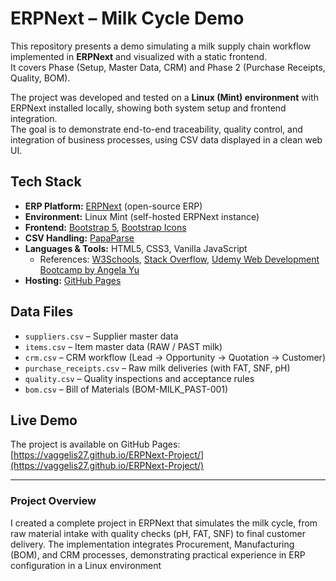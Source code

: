# ERPNext – Milk Cycle Demo

This repository presents a demo simulating a milk supply chain workflow implemented in **ERPNext** and visualized with a static frontend.  
It covers Phase (Setup, Master Data, CRM) and Phase 2 (Purchase Receipts, Quality, BOM).

The project was developed and tested on a **Linux (Mint) environment** with ERPNext installed locally, showing both system setup and frontend integration.  
The goal is to demonstrate end-to-end traceability, quality control, and integration of business processes, using CSV data displayed in a clean web UI.

## Tech Stack

- **ERP Platform:** [ERPNext](https://erpnext.com/) (open-source ERP)
- **Environment:** Linux Mint (self-hosted ERPNext instance)
- **Frontend:** [Bootstrap 5](https://getbootstrap.com/), [Bootstrap Icons](https://icons.getbootstrap.com/)
- **CSV Handling:** [PapaParse](https://www.papaparse.com/)
- **Languages & Tools:** HTML5, CSS3, Vanilla JavaScript
  - References: [W3Schools](https://www.w3schools.com/), [Stack Overflow](https://stackoverflow.com/), [Udemy Web Development Bootcamp by Angela Yu](https://www.udemy.com/course/the-complete-web-development-bootcamp/)
- **Hosting:** [GitHub Pages](https://pages.github.com/)

## Data Files

- `suppliers.csv` – Supplier master data
- `items.csv` – Item master data (RAW / PAST milk)
- `crm.csv` – CRM workflow (Lead → Opportunity → Quotation → Customer)
- `purchase_receipts.csv` – Raw milk deliveries (with FAT, SNF, pH)
- `quality.csv` – Quality inspections and acceptance rules
- `bom.csv` – Bill of Materials (BOM-MILK_PAST-001)

## Live Demo

The project is available on GitHub Pages:  
[https://vaggelis27.github.io/ERPNext-Project/](https://vaggelis27.github.io/ERPNext-Project/)

---

### Project Overview

I created a complete project in ERPNext that simulates the milk cycle, from raw material intake with quality checks (pH, FAT, SNF) to final customer delivery. The implementation integrates Procurement, Manufacturing (BOM), and CRM processes, demonstrating practical experience in ERP configuration in a Linux environment

